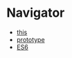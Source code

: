 # Navigator
* [this](https://github.com/vnfdusdl/computer-science/tree/main/JavaScript/this)
* [prototype](https://github.com/vnfdusdl/computer-science/tree/main/JavaScript/prototype)
* [ES6](https://github.com/vnfdusdl/computer-science/tree/main/JavaScript/ES6)
